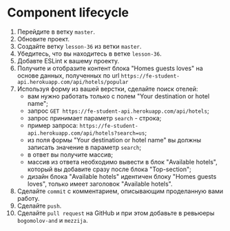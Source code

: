 # Component lifecycle

1. Перейдите в ветку `master`.
2. Обновите проект.
3. Создайте ветку `lesson-36` из ветки `master`.
4. Убедитесь, что вы находитесь в ветке `lesson-36`.
5. Добавте ESLint к вашему проекту.
6. Получите и отобразите контент блока "Homes guests loves" на основе данных, полученных по url `https://fe-student-api.herokuapp.com/api/hotels/popular`
7. Используя форму из вашей верстки, сделайте поиск отелей:
   - вам нужно работать только с полем "Your destination or hotel name";
   - запрос `GET https://fe-student-api.herokuapp.com/api/hotels`;
   - запрос принимает параметр `search` - строка;
   - пример запроса: `https://fe-student-api.herokuapp.com/api/hotels?search=us`;
   - из поля формы "Your destination or hotel name" вы должны записать значение в параметр `search`;
   - в ответ вы получите массив;
   - массив из ответа необходимо вывести в блок "Available hotels", который вы добавите сразу после блока "Top-section";
   - дизайн блока "Available hotels" идентичен блоку "Homes guests loves", только имеет заголовок "Available hotels".
8. Сделайте `commit` с комментарием, описывающим проделанную вами работу.
9. Сделайте `push`.
10. Сделайте `pull request` на GitHub и при этом добавьте в ревьюеры `bogomolov-and` и `mezzija`.
